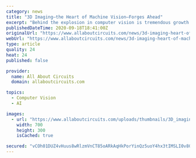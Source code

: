 ```yaml
---
category: news
title: "3D Imaging—the Heart of Machine Vision—Forges Ahead"
excerpt: "Behind the explosion in computer vision is tremendous growth in the world of 3D imaging. What’s the state of 3D imaging today and where are we headed?"
publishedDateTime: 2020-09-18T18:41:00Z
originalUrl: "https://www.allaboutcircuits.com/news/3d-imaging-heart-of-machine-vision-forges-ahead/"
webUrl: "https://www.allaboutcircuits.com/news/3d-imaging-heart-of-machine-vision-forges-ahead/"
type: article
quality: 24
heat: 24
published: false

provider:
  name: All About Circuits
  domain: allaboutcircuits.com

topics:
  - Computer Vision
  - AI

images:
  - url: "https://www.allaboutcircuits.com/uploads/thumbnails/3D_imaging.jpg"
    width: 700
    height: 300
    isCached: true

secured: "vCOh01DUZ4vHuus8wRlzmVnCT85oARkAqHkPorYinQz5uoY4hx3tIMSLI0v8Gpklk+Wu2M/KiUaU6qx8HXk1x5zFhJBDYxWAYg0bcx3paj+oezjDBji72xwrnh4FAvHXuMk3XHurBlyUzzIya4cbkB7f8kvynWFYfdo6fdBH7n5BwlkvfVUgG2JzQPX6slX/CVEz2ZtkKSB3zjPFAiBv6NPHZouhN1norZUwKCp2nbV3BmAnnALJvI8SGgIx7QxmDrZ9H+LFJWGwANMfFCdZmP0HBC50qkQiNuU6duDasqInZMZFXZn2ttdY9FloAZBiOZv3ETTjnjXBAfXPI87aKNjLyxrFOWmE6cKIfmuSTSE=;8/Sc5mTpZFv4FF1uiuv2Cg=="
---
```


